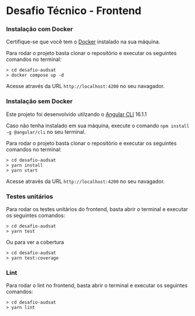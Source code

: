 # Desafio Técnico - Frontend

### Instalação com Docker

Certifique-se que você tem o [Docker](https://www.docker.com/get-started/) instalado na sua máquina.

Para rodar o projeto basta clonar o repositório e executar os seguintes comandos no terminal:

```console
> cd desafio-audsat
> docker compose up -d
```

Acesse através da URL `http://localhost:4200` no seu navagador.

### Instalação sem Docker

Este projeto foi desenvolvido utilzando o [Angular CLI](https://angular.io/cli) 16.1.1

Caso não tenha instalado em sua máquina, execute o comando `npm install -g @angular/cli` no seu terminal.

Para rodar o projeto basta clonar o repositório e executar os seguintes comandos no terminal:

```console
> cd desafio-audsat
> yarn install
> yarn start
```

Acesse através da URL `http://localhost:4200` no seu navagador.

### Testes unitários

Para rodar os testes unitários do frontend, basta abrir o terminal e executar os seguintes comandos:

```console
> cd desafio-audsat
> yarn test
```

Ou para ver a cobertura

```console
> cd desafio-audsat
> yarn test:coverage
```

### Lint

Para rodar o lint no frontend, basta abrir o terminal e executar os seguintes comandos:

```console
> cd desafio-audsat
> yarn lint
```
